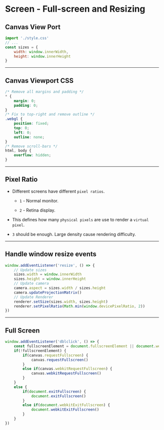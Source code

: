 # Screen - Full-screen and Resizing

## Canvas View Port

```js
import './style.css'
// ...
const sizes = {
    width: window.innerWidth,
    height: window.innerHeight
}
```

---

## Canvas Viewport CSS

```css
/* Remove all margins and padding */
* {
    margin: 0;
    padding: 0;
}
/* Fix to top-right and remove outline */
.webgl {
    position: fixed;
    top: 0;
    left: 0;
    outline: none;
}
/* Remove scroll-bars */
html, body {
    overflow: hidden;
}
```

---

## Pixel Ratio

* Different screens have different `pixel ratios`.

    * `1` - Normal monitor.

    * `2` - Retina display.

* This defines how many `physical pixels` are use to render a `virtual pixel`.

* `3` should be enough. Large density cause rendering difficulty.

---

## Handle window resize events

```js
window.addEventListener('resize', () => {
    // Update sizes
    sizes.width = window.innerWidth
    sizes.height = window.innerHeight
    // Update camera
    camera.aspect = sizes.width / sizes.height
    camera.updateProjectionMatrix()
    // Update Renderer
    renderer.setSize(sizes.width, sizes.height)
    renderer.setPixelRatio(Math.min(window.devicePixelRatio, 2))
})
```

---

## Full Screen

```js
window.addEventListener('dblclick', () => {
    const fullscreenElement = document.fullscreenElement || document.webkitFullscreenElement
    if(!fullscreenElement) {
        if(canvas.requestFullscreen) {
            canvas.requestFullscreen()
        }
        else if(canvas.webkitRequestFullscreen) {
            canvas.webkitRequestFullscreen()
        }
    }
    else {
        if(document.exitFullscreen) {
            document.exitFullscreen()
        }
        else if(document.webkitExitFullscreen) {
            document.webkitExitFullscreen()
        }
    }
})
```